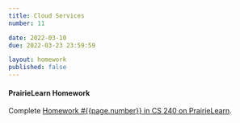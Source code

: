 ```yaml
---
title: Cloud Services
number: 11

date: 2022-03-10
due: 2022-03-23 23:59:59

layout: homework
published: false
---
```


#### PrairieLearn Homework

Complete [Homework #{{page.number}} in CS 240 on PrairieLearn](https://www.prairielearn.org/pl/course_instance/129051).